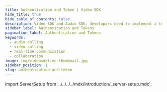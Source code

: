 ```yaml
---
title: Authentication and Token | Video SDK
hide_title: true
hide_table_of_contents: false
description: Video SDK and Audio SDK, developers need to implement a token server. This requires efforts on both the front-end and backend.
sidebar_label: Authentication and Tokens
pagination_label: Authentication and Tokens
keywords:
  - audio calling
  - video calling
  - real-time communication
  - collaboration
image: img/videosdklive-thumbnail.jpg
sidebar_position: 1
slug: authentication-and-token
---
```


import ServerSetup from '../../../../mdx/introduction/\_server-setup.mdx';

<ServerSetup />

